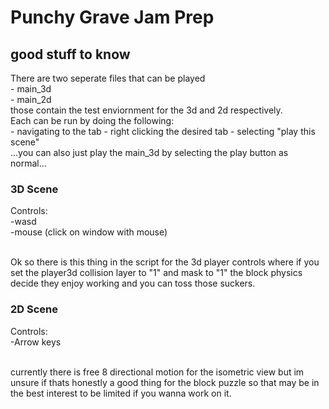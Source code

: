 <h1>Punchy Grave Jam Prep</h1>
<h2>good stuff to know</h2>
There are two seperate files that can be played
<br>
- main_3d
<br>
- main_2d
<br>
those contain the test enviornment for the 3d and 2d respectively.
<br>
Each can be run by doing the following:
<br>
- navigating to the tab
- right clicking the desired tab
- selecting "play this scene"
<br>
...you can also just play the main_3d by selecting the play button as normal...
<br>
<h3>
  3D Scene
</h3>
Controls:
<br>
-wasd
<br>
-mouse (click on window with mouse)
<br>
<br>
<p>
  Ok so there is this thing in the script for the 3d player controls where if you set the player3d collision layer to "1" and mask to "1" the block physics decide they enjoy working and you can toss those suckers.
</p>

<h3>
  2D Scene
</h3>
Controls:
<br>
-Arrow keys
<br>
<br>
<p>
  currently there is free 8 directional motion for the isometric view but im unsure if thats honestly a good thing for the block puzzle so that may be in the best interest to be limited if you wanna work on it.
</p>




